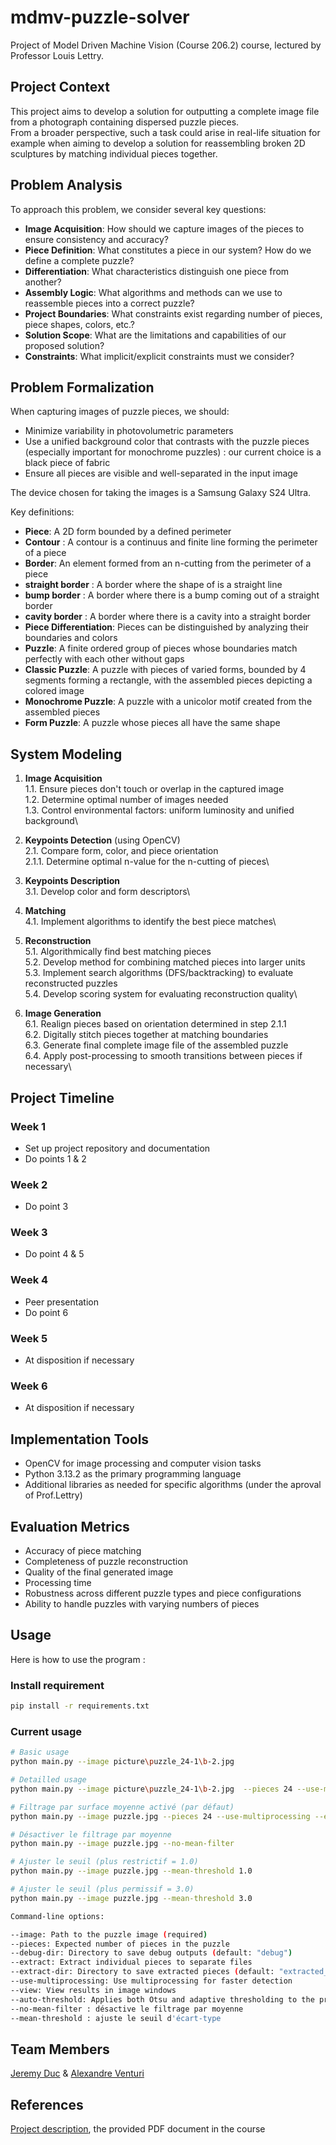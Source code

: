 # mdmv-puzzle-solver

Project of Model Driven Machine Vision (Course 206.2) course, lectured by Professor Louis Lettry.

## Project Context

This project aims to develop a solution for outputting a complete image file from a photograph containing dispersed puzzle pieces.\
From a broader perspective, such a task could arise in real-life situation for example when aiming to develop a solution for reassembling broken 2D sculptures by matching individual pieces together.

## Problem Analysis

To approach this problem, we consider several key questions:

- **Image Acquisition**: How should we capture images of the pieces to ensure consistency and accuracy?
- **Piece Definition**: What constitutes a piece in our system? How do we define a complete puzzle?
- **Differentiation**: What characteristics distinguish one piece from another?
- **Assembly Logic**: What algorithms and methods can we use to reassemble pieces into a correct puzzle?
- **Project Boundaries**: What constraints exist regarding number of pieces, piece shapes, colors, etc.?
- **Solution Scope**: What are the limitations and capabilities of our proposed solution?
- **Constraints**: What implicit/explicit constraints must we consider?

## Problem Formalization

When capturing images of puzzle pieces, we should:

- Minimize variability in photovolumetric parameters
- Use a unified background color that contrasts with the puzzle pieces (especially important for monochrome puzzles) : our current choice is a black piece of fabric
- Ensure all pieces are visible and well-separated in the input image

The device chosen for taking the images is a Samsung Galaxy S24 Ultra.

Key definitions:

- **Piece**: A 2D form bounded by a defined perimeter
- **Contour** : A contour is a continuus and finite line forming the perimeter of a piece
- **Border**: An element formed from an n-cutting from the perimeter of a piece
- **straight border** : A border where the shape of is a straight line
- **bump border** : A border where there is a bump coming out of a straight border
- **cavity border** : A border where there is a cavity into a straight border
- **Piece Differentiation**: Pieces can be distinguished by analyzing their boundaries and colors
- **Puzzle**: A finite ordered group of pieces whose boundaries match perfectly with each other without gaps
- **Classic Puzzle**: A puzzle with pieces of varied forms, bounded by 4 segments forming a rectangle, with the assembled pieces depicting a colored image
- **Monochrome Puzzle**: A puzzle with a unicolor motif created from the assembled pieces
- **Form Puzzle**: A puzzle whose pieces all have the same shape

## System Modeling

1. **Image Acquisition**\
   1.1. Ensure pieces don't touch or overlap in the captured image\
   1.2. Determine optimal number of images needed\
   1.3. Control environmental factors: uniform luminosity and unified background\

2. **Keypoints Detection** (using OpenCV)\
   2.1. Compare form, color, and piece orientation\
    2.1.1. Determine optimal n-value for the n-cutting of pieces\

3. **Keypoints Description**\
   3.1. Develop color and form descriptors\

4. **Matching**\
   4.1. Implement algorithms to identify the best piece matches\

5. **Reconstruction**\
   5.1. Algorithmically find best matching pieces\
   5.2. Develop method for combining matched pieces into larger units\
   5.3. Implement search algorithms (DFS/backtracking) to evaluate reconstructed puzzles\
   5.4. Develop scoring system for evaluating reconstruction quality\

6. **Image Generation**\
   6.1. Realign pieces based on orientation determined in step 2.1.1\
   6.2. Digitally stitch pieces together at matching boundaries\
   6.3. Generate final complete image file of the assembled puzzle\
   6.4. Apply post-processing to smooth transitions between pieces if necessary\

## Project Timeline

### Week 1

- Set up project repository and documentation
- Do points 1 & 2

### Week 2

- Do point 3

### Week 3

- Do point 4 & 5

### Week 4

- Peer presentation
- Do point 6

### Week 5

- At disposition if necessary

### Week 6

- At disposition if necessary

## Implementation Tools

- OpenCV for image processing and computer vision tasks
- Python 3.13.2 as the primary programming language
- Additional libraries as needed for specific algorithms (under the aproval of Prof.Lettry)

## Evaluation Metrics

- Accuracy of piece matching
- Completeness of puzzle reconstruction
- Quality of the final generated image
- Processing time
- Robustness across different puzzle types and piece configurations
- Ability to handle puzzles with varying numbers of pieces

## Usage

Here is how to use the program :

### Install requirement

```bash
pip install -r requirements.txt
```

### Current usage

```bash
# Basic usage
python main.py --image picture\puzzle_24-1\b-2.jpg 

# Detailled usage
python main.py --image picture\puzzle_24-1\b-2.jpg  --pieces 24 --use-multiprocessing --extract --view --auto-threshold

# Filtrage par surface moyenne activé (par défaut)
python main.py --image puzzle.jpg --pieces 24 --use-multiprocessing --extract --view

# Désactiver le filtrage par moyenne
python main.py --image puzzle.jpg --no-mean-filter

# Ajuster le seuil (plus restrictif = 1.0)
python main.py --image puzzle.jpg --mean-threshold 1.0

# Ajuster le seuil (plus permissif = 3.0)
python main.py --image puzzle.jpg --mean-threshold 3.0
```

```bash
Command-line options:

--image: Path to the puzzle image (required)
--pieces: Expected number of pieces in the puzzle
--debug-dir: Directory to save debug outputs (default: "debug")
--extract: Extract individual pieces to separate files
--extract-dir: Directory to save extracted pieces (default: "extracted_pieces")
--use-multiprocessing: Use multiprocessing for faster detection
--view: View results in image windows
--auto-threshold: Applies both Otsu and adaptive thresholding to the preprocessed image
--no-mean-filter : désactive le filtrage par moyenne
--mean-threshold : ajuste le seuil d'écart-type
```

## Team Members

[Jeremy Duc](https://github.com/jijiduc) & [Alexandre Venturi](https://github.com/mastermeter)

## References

[Project description](https://isc.hevs.ch/learn/pluginfile.php/5191/mod_resource/content/0/Project.pdf), the provided PDF document in the course

